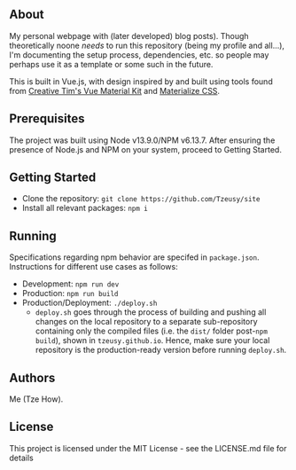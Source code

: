 ## About
My personal webpage with (later developed) blog posts). Though theoretically noone _needs_ to run this repository (being my profile and all...), I'm documenting the setup process, dependencies, etc. so people may perhaps use it as a template or some such in the future.

This is built in Vue.js, with design inspired by and built using tools found from [Creative Tim's Vue Material Kit](https://www.creative-tim.com/product/vue-material-kit) and [Materialize CSS](https://materializecss.com/).

## Prerequisites
The project was built using Node v13.9.0/NPM v6.13.7. After ensuring the presence of Node.js and NPM on your system, proceed to Getting Started.

## Getting Started
- Clone the repository:
```git clone https://github.com/Tzeusy/site```
- Install all relevant packages:
```npm i```

## Running
Specifications regarding npm behavior are specifed in `package.json`. Instructions for different use cases as follows:
- Development: ```npm run dev```
- Production: ```npm run build```
- Production/Deployment: ```./deploy.sh```
  - `deploy.sh` goes through the process of building and pushing all changes on the local repository to a separate sub-repository containing only the compiled files (i.e. the `dist/` folder post-`npm build`), shown in `tzeusy.github.io`. Hence, make sure your local repository is the production-ready version before running `deploy.sh`.

## Authors
Me (Tze How).

## License
This project is licensed under the MIT License - see the LICENSE.md file for details
